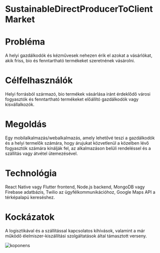 ﻿# SustainableDirectProducerToClientMarket

# Probléma
A helyi gazdálkodók és kézművesek nehezen érik el azokat a vásárlókat, akik friss, bio és fenntartható termékeket szeretnének vásárolni.

# Célfelhasználók 
Helyi forrásból származó, bio termékek vásárlása iránt érdeklődő városi fogyasztók és fenntartható termékeket előállító gazdálkodók vagy kisvállalkozók.

# Megoldás 
Egy mobilalkalmazás/webalkalmazás, amely lehetővé teszi a gazdálkodók és a helyi termelők számára, hogy árujukat közvetlenül a közelben lévő fogyasztók számára kínálják fel, az alkalmazáson belüli rendeléssel és a szállítás vagy átvétel ütemezésével.

# Technológia 
React Native vagy Flutter frontend, Node.js backend, MongoDB vagy Firebase adatbázis, Twilio az ügyfélkommunikációhoz, Google Maps API a térképalapú kereséshez.

# Kockázatok
A logisztikával és a szállítással kapcsolatos kihívások, valamint a már működő élelmiszer-kiszállítási szolgáltatások által támasztott verseny.

![koponens](https://github.com/user-attachments/assets/6c9b8107-1e4b-4134-b97a-e7eb3c30f07d)
